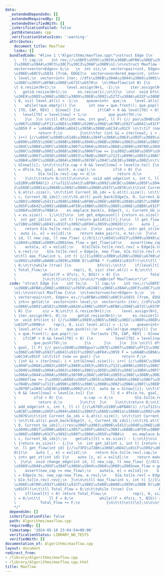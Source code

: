 ```yaml
---
data:
  _extendedDependsOn: []
  _extendedRequiredBy: []
  _extendedVerifiedWith: []
  _isVerificationFailed: false
  _pathExtension: cpp
  _verificationStatusIcon: ':warning:'
  attributes:
    document_title: Maxflow
    links: []
  bundledCode: "#line 1 \"Algorithms/maxflow.cpp\"\nstruct Edge {\n    int to;\n \
    \   ll cap;\n    int rev;//\u5BFE\u5FDC\u3059\u308B\u8FBA\u306E\u3001G[\u76F8\u624B\
    ]\u306E\u30A4\u30F3\u30C7\u30C3\u30AF\u30B9\n};\n\nstruct Maxflow {\n\n  \n\t\
    vector<vector<Edge>> G;\n   \n  int siz;\n  vector<pair<int, Edge>> es;//\u8FBA\
    \u306E\u60C5\u5831 [from, EDGE]\n  vector<unordered_map<int, int>> getid;\n  vector<int>\
    \ level;\n  vector<int> iter; //dfs\u306B\u304A\u3044\u3066\u3001\u65E2\u306B\u8A2A\
    \u308C\u305F\u8FBA\u306E\u672C\u6570\n  \n\tMaxflow(int N) {\n     siz = N;\n\t\
    \t G.resize(N+1);\n     level.assign(N+1, -1);\n     iter.assign(N+1, 0);\n  \
    \   getid.resize(N+1);\n     es.resize(1);\n\t}\n  \n\n  void bfs(int s) {//\u30B0\
    \u30E9\u30D5\u306E\u30EC\u30D9\u30EB\u3092\u5272\u308A\u632F\u308B\n    rep(i,\
    \ 0, siz) level.at(i) = -1;\n    queue<int>  que;\n    level.at(s) = 0;\n    que.push(s);\n\
    \    while(!que.empty()) {\n      int now = que.front(); que.pop();\n      for(auto\
    \ [TO, CAP, REV] : G[now]) {\n        if(CAP > 0 && level[TO] < 0) {\n       \
    \   level[TO] = level[now] + 1;\n          que.push(TO);\n        }\n      }\n\
    \    }\n  }\n \n\tll dfs(int now, int goal, ll F) {// pos\u304B\u3089goal\u307E\
    \u3067\u306E\uFF11\u30D1\u30B9\u5206\u306E\u6700\u5927\u6D41\u91CF\u3092\u8FD4\
    \u3059 F = \u66AB\u5B9A\u6D41\u305B\u308B\u6C34\u91CF \n\t\tif (now == goal) {\n\
    \          return F;\n        }\n\t\tfor (int &i = iter[now]; i < int(G[now].size());\
    \ i++) {//\u884C\u304D\u5148\u306A\u304F\u306A\u3063\u305F\u3089\u3053\u3053\u7121\
    \u8996\u3055\u308C\u308B\u3088\u3046\u306B\u306A\u3063\u3066\u3001\u305D\u3053\
    \u304C\u30B4\u30FC\u30EB\u3067\u306A\u3044\u306A\u3089\u30700\u304C\u8FD4\u3055\
    \u308C\u308B\u3002\u3088\u3063\u3066flow >= 1\u3092\u6E80\u305F\u3055\u306A\u3044\
    \u306E\u3067\u305D\u306E\u9053\u7B4B\u306F\u7121\u8996\u3055\u308C\u308B\u3002\
    \u30B4\u30FC\u30EB\u306A\u3089\u3070F\u304C\u5E30\u308B\u3002\n\t\t  auto &e =\
    \ G[now][i]; \n\t\t\tif(e.cap > 0 && level[now] < level[e.to]) {\n        ll d\
    \ = dfs(e.to, goal, min(F, e.cap));\n        if(d > 0) {\n          e.cap -= d;\n\
    \          G[e.to][e.rev].cap += d;\n          return d;\n        }\n\t\t  }\n\
    \    }\n\t\treturn 0;\n\t}\n\n\n\n  void add_edge(int s, int t, ll c) {//\u6709\
    \u52B9\u8FBAO(1) //\u7121\u5411\u8FBA\u3092\u8CBC\u308A\u305F\u3044\u6642\u306F\
    2\u56DE\u3001a\u3068b\u3092\u9006\u306B\u547C\u3076\n\t\tint Current_Ga_idx =\
    \ G.at(s).size(); \n\t\tint Current_Gb_idx = G.at(t).size(); \n\t\tG.at(s).push_back(Edge{t,\
    \ c, Current_Gb_idx});\n\t\tG.at(t).push_back(Edge{s, 0, Current_Ga_idx});//rev\u306F\
    \u3001\u9006\u5411\u304D\u306E\u8FBA\u306E\u6DFB\u3048\u5B57\u3000\u6D41\u3057\
    \u305F\u6642\u3001\u6B8B\u4F59\u30B0\u30E9\u30D5\u306E\u5BB9\u91CF\u3092\u5897\
    \u3084\u3059\u70BA\n    es.emplace_back(s, Edge{t, c, Current_Gb_idx});\n    getid[s][t]\
    \ = es.size() - 1;\n\t}\n\n  int get_edgecount() {return es.size() - 1;}\n  \n\
    \  int get_id(int s, int t) {return getid[s][t];}\n\n  ll get_flow(int id) {//\u73FE\
    \u72B6\u306E\u6D41\u91CF\u3092\u8FD4\u3059\u3002O(1)\n    auto [_, e] = es[id];\n\
    \    return G[e.to][e.rev].cap;\n  }\n\n  pair<int, int> get_st(int id) {\n  \
    \  auto [s, e] = es[id];\n    return make_pair(s, e.to);\n  }\n\n  void change_edge(int\
    \ id, ll new_cap, ll new_flow) {//O(1)//\u6D41\u91CF\u5909\u3048\u305F\u304F\u306A\
    \u3044\u306A\u3089\u3001new_flow = get_flow(id)\n    assert(new_cap >= new_flow);\n\
    \    auto[a, e] = es[id];\n    G[a][G[e.to][e.rev].rev] = Edge{e.to, new_cap-new_flow,\
    \ e.rev};\n    G[e.to][e.rev] = Edge{a, new_flow, G[e.to][e.rev].rev};\n  }\n\n\
    \n\tll max_flow(int s, int t) {//1\u30D1\u30B9\u5206\u306E\u6700\u5927\u6D41\u91CF\
    \u3092\u5408\u8A08\u3059\u308B O(\u8FBA * (\u6D41\u91CF))\n\t\tll Total_Flow =\
    \ 0;\n\t\twhile (true) {\n            bfs(s);\n\t\t    if(level[t] < 0) return\
    \ Total_Flow;\n            rep(i, 0, siz) iter.at(i) = 0;\n\t\t    ll F = 0;\n\
    \            while((F = dfs(s, t, BIG)) > 0) {\n              Total_Flow += F;\n\
    \            }\n\t\t}\n\t}\n};\n\n\n/*\n@brief Maxflow\n*/\n"
  code: "struct Edge {\n    int to;\n    ll cap;\n    int rev;//\u5BFE\u5FDC\u3059\
    \u308B\u8FBA\u306E\u3001G[\u76F8\u624B]\u306E\u30A4\u30F3\u30C7\u30C3\u30AF\u30B9\
    \n};\n\nstruct Maxflow {\n\n  \n\tvector<vector<Edge>> G;\n   \n  int siz;\n \
    \ vector<pair<int, Edge>> es;//\u8FBA\u306E\u60C5\u5831 [from, EDGE]\n  vector<unordered_map<int,\
    \ int>> getid;\n  vector<int> level;\n  vector<int> iter; //dfs\u306B\u304A\u3044\
    \u3066\u3001\u65E2\u306B\u8A2A\u308C\u305F\u8FBA\u306E\u672C\u6570\n  \n\tMaxflow(int\
    \ N) {\n     siz = N;\n\t\t G.resize(N+1);\n     level.assign(N+1, -1);\n    \
    \ iter.assign(N+1, 0);\n     getid.resize(N+1);\n     es.resize(1);\n\t}\n  \n\
    \n  void bfs(int s) {//\u30B0\u30E9\u30D5\u306E\u30EC\u30D9\u30EB\u3092\u5272\u308A\
    \u632F\u308B\n    rep(i, 0, siz) level.at(i) = -1;\n    queue<int>  que;\n   \
    \ level.at(s) = 0;\n    que.push(s);\n    while(!que.empty()) {\n      int now\
    \ = que.front(); que.pop();\n      for(auto [TO, CAP, REV] : G[now]) {\n     \
    \   if(CAP > 0 && level[TO] < 0) {\n          level[TO] = level[now] + 1;\n  \
    \        que.push(TO);\n        }\n      }\n    }\n  }\n \n\tll dfs(int now, int\
    \ goal, ll F) {// pos\u304B\u3089goal\u307E\u3067\u306E\uFF11\u30D1\u30B9\u5206\
    \u306E\u6700\u5927\u6D41\u91CF\u3092\u8FD4\u3059 F = \u66AB\u5B9A\u6D41\u305B\u308B\
    \u6C34\u91CF \n\t\tif (now == goal) {\n          return F;\n        }\n\t\tfor\
    \ (int &i = iter[now]; i < int(G[now].size()); i++) {//\u884C\u304D\u5148\u306A\
    \u304F\u306A\u3063\u305F\u3089\u3053\u3053\u7121\u8996\u3055\u308C\u308B\u3088\
    \u3046\u306B\u306A\u3063\u3066\u3001\u305D\u3053\u304C\u30B4\u30FC\u30EB\u3067\
    \u306A\u3044\u306A\u3089\u30700\u304C\u8FD4\u3055\u308C\u308B\u3002\u3088\u3063\
    \u3066flow >= 1\u3092\u6E80\u305F\u3055\u306A\u3044\u306E\u3067\u305D\u306E\u9053\
    \u7B4B\u306F\u7121\u8996\u3055\u308C\u308B\u3002\u30B4\u30FC\u30EB\u306A\u3089\
    \u3070F\u304C\u5E30\u308B\u3002\n\t\t  auto &e = G[now][i]; \n\t\t\tif(e.cap >\
    \ 0 && level[now] < level[e.to]) {\n        ll d = dfs(e.to, goal, min(F, e.cap));\n\
    \        if(d > 0) {\n          e.cap -= d;\n          G[e.to][e.rev].cap += d;\n\
    \          return d;\n        }\n\t\t  }\n    }\n\t\treturn 0;\n\t}\n\n\n\n  void\
    \ add_edge(int s, int t, ll c) {//\u6709\u52B9\u8FBAO(1) //\u7121\u5411\u8FBA\u3092\
    \u8CBC\u308A\u305F\u3044\u6642\u306F2\u56DE\u3001a\u3068b\u3092\u9006\u306B\u547C\
    \u3076\n\t\tint Current_Ga_idx = G.at(s).size(); \n\t\tint Current_Gb_idx = G.at(t).size();\
    \ \n\t\tG.at(s).push_back(Edge{t, c, Current_Gb_idx});\n\t\tG.at(t).push_back(Edge{s,\
    \ 0, Current_Ga_idx});//rev\u306F\u3001\u9006\u5411\u304D\u306E\u8FBA\u306E\u6DFB\
    \u3048\u5B57\u3000\u6D41\u3057\u305F\u6642\u3001\u6B8B\u4F59\u30B0\u30E9\u30D5\
    \u306E\u5BB9\u91CF\u3092\u5897\u3084\u3059\u70BA\n    es.emplace_back(s, Edge{t,\
    \ c, Current_Gb_idx});\n    getid[s][t] = es.size() - 1;\n\t}\n\n  int get_edgecount()\
    \ {return es.size() - 1;}\n  \n  int get_id(int s, int t) {return getid[s][t];}\n\
    \n  ll get_flow(int id) {//\u73FE\u72B6\u306E\u6D41\u91CF\u3092\u8FD4\u3059\u3002\
    O(1)\n    auto [_, e] = es[id];\n    return G[e.to][e.rev].cap;\n  }\n\n  pair<int,\
    \ int> get_st(int id) {\n    auto [s, e] = es[id];\n    return make_pair(s, e.to);\n\
    \  }\n\n  void change_edge(int id, ll new_cap, ll new_flow) {//O(1)//\u6D41\u91CF\
    \u5909\u3048\u305F\u304F\u306A\u3044\u306A\u3089\u3001new_flow = get_flow(id)\n\
    \    assert(new_cap >= new_flow);\n    auto[a, e] = es[id];\n    G[a][G[e.to][e.rev].rev]\
    \ = Edge{e.to, new_cap-new_flow, e.rev};\n    G[e.to][e.rev] = Edge{a, new_flow,\
    \ G[e.to][e.rev].rev};\n  }\n\n\n\tll max_flow(int s, int t) {//1\u30D1\u30B9\u5206\
    \u306E\u6700\u5927\u6D41\u91CF\u3092\u5408\u8A08\u3059\u308B O(\u8FBA * (\u6D41\
    \u91CF))\n\t\tll Total_Flow = 0;\n\t\twhile (true) {\n            bfs(s);\n\t\t\
    \    if(level[t] < 0) return Total_Flow;\n            rep(i, 0, siz) iter.at(i)\
    \ = 0;\n\t\t    ll F = 0;\n            while((F = dfs(s, t, BIG)) > 0) {\n   \
    \           Total_Flow += F;\n            }\n\t\t}\n\t}\n};\n\n\n/*\n@brief Maxflow\n\
    */"
  dependsOn: []
  isVerificationFile: false
  path: Algorithms/maxflow.cpp
  requiredBy: []
  timestamp: '2024-05-10 23:04:54+09:00'
  verificationStatus: LIBRARY_NO_TESTS
  verifiedWith: []
documentation_of: Algorithms/maxflow.cpp
layout: document
redirect_from:
- /library/Algorithms/maxflow.cpp
- /library/Algorithms/maxflow.cpp.html
title: Maxflow
---
```

